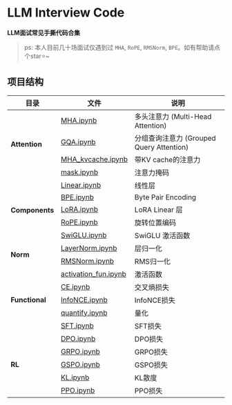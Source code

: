 # LLM Interview Code

**LLM面试常见手撕代码合集**

> ps: 本人目前几十场面试仅遇到过 `MHA`, `RoPE`, `RMSNorm`, `BPE`。如有帮助请点个star⭐️~

## 项目结构

<table>
<thead>
<tr>
<th>目录</th>
<th>文件</th>
<th>说明</th>
</tr>
</thead>
<tbody>
<tr>
<td rowspan="4"><strong>Attention</strong></td>
<td><a href="./Attention/MHA.ipynb">MHA.ipynb</a></td>
<td>多头注意力 (Multi-Head Attention)</td>
</tr>
<tr>
<td><a href="./Attention/GQA.ipynb">GQA.ipynb</a></td>
<td>分组查询注意力 (Grouped Query Attention)</td>
</tr>
<tr>
<td><a href="./Attention/MHA_kvcache.ipynb">MHA_kvcache.ipynb</a></td>
<td>带KV cache的注意力</td>
</tr>
<tr>
<td><a href="./Attention/mask.ipynb">mask.ipynb</a></td>
<td>注意力掩码</td>
</tr>
<tr>
<td rowspan="5"><strong>Components</strong></td>
<td><a href="./Components/Linear.ipynb">Linear.ipynb</a></td>
<td>线性层</td>
</tr>
<tr>
<td><a href="./Components/BPE.ipynb">BPE.ipynb</a></td>
<td>Byte Pair Encoding</td>
</tr>
<tr>
<td><a href="./Components/LoRA.ipynb">LoRA.ipynb</a></td>
<td>LoRA Linear 层</td>
</tr>
<tr>
<td><a href="./Components/RoPE.ipynb">RoPE.ipynb</a></td>
<td>旋转位置编码</td>
</tr>
<tr>
<td><a href="./Components/SwiGLU.ipynb">SwiGLU.ipynb</a></td>
<td>SwiGLU 激活函数</td>
</tr>
<tr>
<td rowspan="2"><strong>Norm</strong></td>
<td><a href="./Norm/LayerNorm.ipynb">LayerNorm.ipynb</a></td>
<td>层归一化</td>
</tr>
<tr>
<td><a href="./Norm/RMSNorm.ipynb">RMSNorm.ipynb</a></td>
<td>RMS归一化</td>
</tr>
<tr>
<td rowspan="5"><strong>Functional</strong></td>
<td><a href="./Functional/activation_fun.ipynb">activation_fun.ipynb</a></td>
<td>激活函数</td>
</tr>
<tr>
<td><a href="./Functional/CE.ipynb">CE.ipynb</a></td>
<td>交叉熵损失</td>
</tr>
<tr>
<td><a href="./Functional/InfoNCE.ipynb">InfoNCE.ipynb</a></td>
<td>InfoNCE损失</td>
</tr>
<tr>
<td><a href="./Functional/quantify.ipynb">quantify.ipynb</a></td>
<td>量化</td>
</tr>
<tr>
<td><a href="./Functional/SFT.ipynb">SFT.ipynb</a></td>
<td>SFT损失</td>
</tr>
<tr>
<td rowspan="5"><strong>RL</strong></td>
<td><a href="./RL/DPO.ipynb">DPO.ipynb</a></td>
<td>DPO损失</td>
</tr>
<tr>
<td><a href="./RL/GRPO.ipynb">GRPO.ipynb</a></td>
<td>GRPO损失</td>
</tr>
<tr>
<td><a href="./RL/GSPO.ipynb">GSPO.ipynb</a></td>
<td>GSPO损失</td>
</tr>
<tr>
<td><a href="./RL/KL.ipynb">KL.ipynb</a></td>
<td>KL散度</td>
</tr>
<tr>
<td><a href="./RL/PPO.ipynb">PPO.ipynb</a></td>
<td>PPO损失</td>
</tr>
</tbody>
</table>
